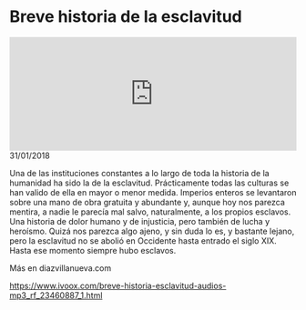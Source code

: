 # Breve historia de la esclavitud
<iframe id='audio_88903085' frameborder='0' allowfullscreen='' scrolling='no' height='200' style='width:100%;' src='https://www.ivoox.com/player_ej_23460887_6_1.html' loading='lazy'></iframe>31/01/2018

Una de las instituciones constantes a lo largo de toda la historia de la humanidad ha sido la de la esclavitud. Prácticamente todas las culturas se han valido de ella en mayor o menor medida. Imperios enteros se levantaron sobre una mano de obra gratuita y abundante y, aunque hoy nos parezca mentira, a nadie le parecía mal salvo, naturalmente, a los propios esclavos. Una historia de dolor humano y de injusticia, pero también de lucha y heroísmo. Quizá nos parezca algo ajeno, y sin duda lo es, y bastante lejano, pero la esclavitud no se abolió en Occidente hasta entrado el siglo XIX. Hasta ese momento siempre hubo esclavos.  

 Más en diazvillanueva.com

https://www.ivoox.com/breve-historia-esclavitud-audios-mp3_rf_23460887_1.html
